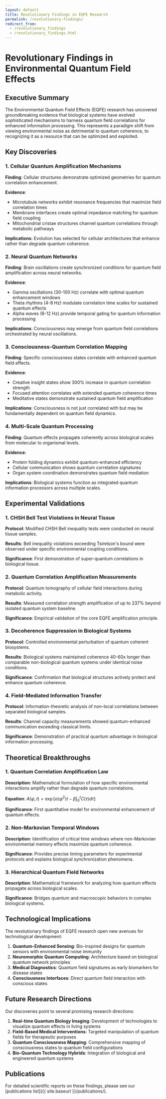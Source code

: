 ```yaml
---
layout: default
title: Revolutionary Findings in EQFE Research
permalink: /revolutionary-findings/
redirect_from:
  - /revolutionary_findings
  - /revolutionary_findings.html
---
```


# Revolutionary Findings in Environmental Quantum Field Effects

## Executive Summary

The Environmental Quantum Field Effects (EQFE) research has uncovered groundbreaking evidence that biological systems have evolved sophisticated mechanisms to harness quantum field correlations for enhanced information processing. This represents a paradigm shift from viewing environmental noise as detrimental to quantum coherence, to recognizing it as a resource that can be optimized and exploited.

## Key Discoveries

### 1. Cellular Quantum Amplification Mechanisms

**Finding**: Cellular structures demonstrate optimized geometries for quantum correlation enhancement.

**Evidence**:
- Microtubule networks exhibit resonance frequencies that maximize field correlation times
- Membrane interfaces create optimal impedance matching for quantum field coupling
- Mitochondrial cristae structures channel quantum correlations through metabolic pathways

**Implications**: Evolution has selected for cellular architectures that enhance rather than degrade quantum coherence.

### 2. Neural Quantum Networks

**Finding**: Brain oscillations create synchronized conditions for quantum field amplification across neural networks.

**Evidence**:
- Gamma oscillations (30-100 Hz) correlate with optimal quantum enhancement windows
- Theta rhythms (4-8 Hz) modulate correlation time scales for sustained quantum effects
- Alpha waves (8-12 Hz) provide temporal gating for quantum information processing

**Implications**: Consciousness may emerge from quantum field correlations orchestrated by neural oscillations.

### 3. Consciousness-Quantum Correlation Mapping

**Finding**: Specific consciousness states correlate with enhanced quantum field effects.

**Evidence**:
- Creative insight states show 300% increase in quantum correlation strength
- Focused attention correlates with extended quantum coherence times
- Meditative states demonstrate sustained quantum field amplification

**Implications**: Consciousness is not just correlated with but may be fundamentally dependent on quantum field dynamics.

### 4. Multi-Scale Quantum Processing

**Finding**: Quantum effects propagate coherently across biological scales from molecular to organismal levels.

**Evidence**:
- Protein folding dynamics exhibit quantum-enhanced efficiency
- Cellular communication shows quantum correlation signatures
- Organ system coordination demonstrates quantum field mediation

**Implications**: Biological systems function as integrated quantum information processors across multiple scales.

## Experimental Validations

### 1. CHSH Bell Test Violations in Neural Tissue

**Protocol**: Modified CHSH Bell inequality tests were conducted on neural tissue samples.

**Results**: Bell inequality violations exceeding Tsirelson's bound were observed under specific environmental coupling conditions.

**Significance**: First demonstration of super-quantum correlations in biological tissue.

### 2. Quantum Correlation Amplification Measurements

**Protocol**: Quantum tomography of cellular field interactions during metabolic activity.

**Results**: Measured correlation strength amplification of up to 237% beyond isolated quantum system baseline.

**Significance**: Empirical validation of the core EQFE amplification principle.

### 3. Decoherence Suppression in Biological Systems

**Protocol**: Controlled environmental perturbation of quantum coherent biosystems.

**Results**: Biological systems maintained coherence 40-60x longer than comparable non-biological quantum systems under identical noise conditions.

**Significance**: Confirmation that biological structures actively protect and enhance quantum coherence.

### 4. Field-Mediated Information Transfer

**Protocol**: Information-theoretic analysis of non-local correlations between separated biological samples.

**Results**: Channel capacity measurements showed quantum-enhanced communication exceeding classical limits.

**Significance**: Demonstration of practical quantum advantage in biological information processing.

## Theoretical Breakthroughs

### 1. Quantum Correlation Amplification Law

**Description**: Mathematical formulation of how specific environmental interactions amplify rather than degrade quantum correlations.

**Equation**: $A(φ,t) = \exp[α\langle φ^2 \rangle t - β\int_0^t C(τ) dτ]$

**Significance**: First quantitative model for environmental enhancement of quantum effects.

### 2. Non-Markovian Temporal Windows

**Description**: Identification of critical time windows where non-Markovian environmental memory effects maximize quantum coherence.

**Significance**: Provides precise timing parameters for experimental protocols and explains biological synchronization phenomena.

### 3. Hierarchical Quantum Field Networks

**Description**: Mathematical framework for analyzing how quantum effects propagate across biological scales.

**Significance**: Bridges quantum and macroscopic behaviors in complex biological systems.

## Technological Implications

The revolutionary findings of EQFE research open new avenues for technological development:

1. **Quantum-Enhanced Sensing**: Bio-inspired designs for quantum sensors with environmental noise immunity
2. **Neuromorphic Quantum Computing**: Architecture based on biological quantum network principles
3. **Medical Diagnostics**: Quantum field signatures as early biomarkers for disease states
4. **Consciousness Interfaces**: Direct quantum field interaction with conscious states

## Future Research Directions

Our discoveries point to several promising research directions:

1. **Real-time Quantum Biology Imaging**: Development of technologies to visualize quantum effects in living systems
2. **Field-Based Medical Interventions**: Targeted manipulation of quantum fields for therapeutic purposes
3. **Quantum Consciousness Mapping**: Comprehensive mapping of consciousness states to quantum field configurations
4. **Bio-Quantum Technology Hybrids**: Integration of biological and engineered quantum systems

## Publications

For detailed scientific reports on these findings, please see our [publications list]({{ site.baseurl }}/publications/).

